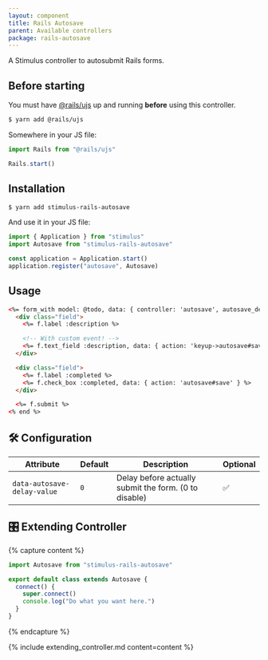 ```yaml
---
layout: component
title: Rails Autosave
parent: Available controllers
package: rails-autosave
---
```


A Stimulus controller to autosubmit Rails forms.

## Before starting

You must have [@rails/ujs](https://github.com/rails/rails/tree/master/actionview/app/assets/javascripts) up and running **before** using this controller.

```bash
$ yarn add @rails/ujs
```

Somewhere in your JS file:
```js
import Rails from "@rails/ujs"

Rails.start()
```

## Installation

```bash
$ yarn add stimulus-rails-autosave
```

And use it in your JS file:
```js
import { Application } from "stimulus"
import Autosave from "stimulus-rails-autosave"

const application = Application.start()
application.register("autosave", Autosave)
```

## Usage

```html
<%= form_with model: @todo, data: { controller: 'autosave', autosave_delay_value: '1000' } do |f| %>
  <div class="field">
    <%= f.label :description %>

    <!-- With custom event! -->
    <%= f.text_field :description, data: { action: 'keyup->autosave#save' }  %>
  </div>

  <div class="field">
    <%= f.label :completed %>
    <%= f.check_box :completed, data: { action: 'autosave#save' } %>
  </div>

  <%= f.submit %>
<% end %>
```

## 🛠 Configuration

| Attribute | Default | Description | Optional |
| --------- | ------- | ----------- | -------- |
| `data-autosave-delay-value` | `0` | Delay before actually submit the form. (0 to disable) | ✅ |

## 🎛 Extending Controller

{% capture content %}
```js
import Autosave from "stimulus-rails-autosave"

export default class extends Autosave {
  connect() {
    super.connect()
    console.log("Do what you want here.")
  }
}
```
{% endcapture %}

{% include extending_controller.md content=content %}
